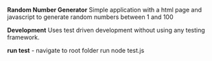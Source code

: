 **Random Number Generator**
Simple application with a html page and javascript to generate random numbers between 1 and 100

**Development**
Uses test driven development without using any testing framework.

**run test** - 
navigate to root folder
run node test.js